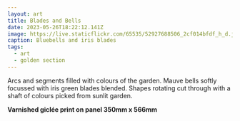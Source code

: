 ```yaml
---
layout: art
title: Blades and Bells
date: 2023-05-26T18:22:12.141Z
image: https://live.staticflickr.com/65535/52927688506_2cf014bfdf_h_d.jpg
caption: Bluebells and iris blades
tags:
  - art
  - golden section
---
```

Arcs and segments filled with colours of the garden. Mauve bells softly focussed with iris green blades blended. Shapes rotating cut through with a shaft of colours picked from sunlit garden.

**Varnished giclée print on panel 350mm x 566mm**
